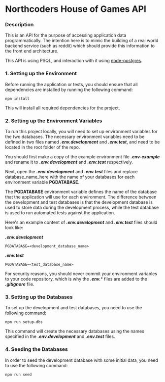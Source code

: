 # Northcoders House of Games API

### Description

This is an API for the purpose of accessing application data programmatically. The intention here is to mimic the building of a real world backend service (such as reddit) which should provide this information to the front end architecture.

This API is using PSQL, and interaction with it using [node-postgres](https://node-postgres.com/).

### 1. Setting up the Environment

Before running the application or tests, you should ensure that all dependencies are installed by running the following command:

```
npm install
```

This will install all required dependencies for the project.

### 2. Setting up the Environment Variables

To run this project locally, you will need to set up environment variables for the two databases. The necessary environment variables need to be defined in two files named ***.env.development*** and ***.env.test***, and need to be located in the root folder of the repo.

You should first make a copy of the example environment file ***.env-example*** and rename it to ***.env.development*** and ***.env.test*** respectively.

Next, open the ***.env.development*** and ***.env.test*** files and replace database_name_here with the name of your databases for each environment variable **PGDATABASE**.

The **PGDATABASE** environment variable defines the name of the database that the application will use for each environment. The difference between the development and test databases is that the development database is used to store data during the development process, while the test database is used to run automated tests against the application.

Here's an example content of ***.env.development*** and ***.env.test*** files should look like:

***.env.development***
```
PGDATABASE=<development_database_name>
```

***.env.test***
```
PGDATABASE=<test_database_name>
```

For security reasons, you should never commit your environment variables to your code repository, which is why the ***.env.**** files are added to the ***.gitignore*** file.

### 3. Setting up the Databases

To set up the development and test databases, you need to use the following command:

```
npm run setup-dbs
```

This command will create the necessary databases using the names specified in the ***.env.development*** and ***.env.test*** files.

### 4. Seeding the Databases

In order to seed the development database with some initial data, you need to use the following command:

```
npm run seed
```